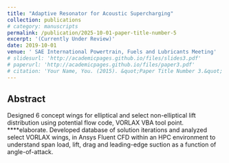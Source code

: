 ```yaml
---
title: "Adaptive Resonator for Acoustic Supercharging"
collection: publications
# category: manuscripts
permalink: /publication/2025-10-01-paper-title-number-5
excerpt: '(Currently Under Review)'
date: 2019-10-01
venue: ' SAE International Powertrain, Fuels and Lubricants Meeting'
# slidesurl: 'http://academicpages.github.io/files/slides3.pdf'
# paperurl: 'http://academicpages.github.io/files/paper3.pdf'
# citation: 'Your Name, You. (2015). &quot;Paper Title Number 3.&quot; <i>Journal 1</i>. 1(3).'
---
```


## Abstract

Designed 6 concept wings for elliptical and select non-elliptical lift distribution using potential flow code, VORLAX VBA tool point. ****elaborate. Developed database of solution iterations and analyzed select VORLAX wings, in Ansys Fluent CFD within an HPC environment to understand span load, lift, drag and leading-edge suction as a function of angle-of-attack. 
